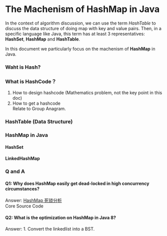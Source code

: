# The Machenism of HashMap in Java

In the context of algorithm discussion, we can use the term *HashTable* to discuss the data structure of doing map with key and value pairs. Then, in a specific language like Java, this term has at least 3 representatives: **HashSet**, **HashMap** and **HashTable**.

In this document we particularly focus on the machenism of **HashMap** in Java.

### Waht is Hash?


### What is HashCode？

1. How to design hashcode (Mathematics problem, not the key point in this doc)  
2. How to get a hashcode  
Relate to Group Anagram.


### HashTable (Data Structure)


### HashMap in Java


#### HashSet


#### LinkedHashMap



### Q and A

#### Q1: Why does HashMap easily get dead-locked in high concurrency circumstances?
Answer: [HashMap 死锁分析](http://blog.csdn.net/lantian0802/article/details/42487803)  
Core Source Code  

#### Q2: What is the optimization on HashMap in Java 8?
Answer: 1. Convert the linkedlist into a BST.